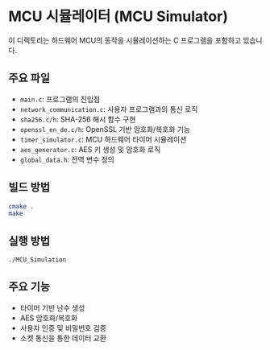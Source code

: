# MCU 시뮬레이터 (MCU Simulator)

이 디렉토리는 하드웨어 MCU의 동작을 시뮬레이션하는 C 프로그램을 포함하고 있습니다.

## 주요 파일

- `main.c`: 프로그램의 진입점
- `network_communication.c`: 사용자 프로그램과의 통신 로직
- `sha256.c/h`: SHA-256 해시 함수 구현
- `openssl_en_de.c/h`: OpenSSL 기반 암호화/복호화 기능
- `timer_simulator.c`: MCU 하드웨어 타이머 시뮬레이션
- `aes_generator.c`: AES 키 생성 및 암호화 로직
- `global_data.h`: 전역 변수 정의

## 빌드 방법

```bash
cmake .
make
```

## 실행 방법

```bash
./MCU_Simulation
```

## 주요 기능

- 타이머 기반 난수 생성
- AES 암호화/복호화
- 사용자 인증 및 비밀번호 검증
- 소켓 통신을 통한 데이터 교환
